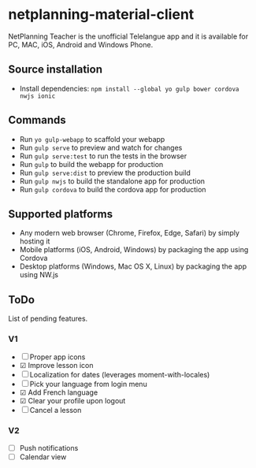# netplanning-material-client
NetPlanning Teacher is the unofficial Telelangue app and it is available for PC, MAC, iOS, Android and Windows Phone.

## Source installation

- Install dependencies: `npm install --global yo gulp bower cordova nwjs ionic`

## Commands

- Run `yo gulp-webapp` to scaffold your webapp
- Run `gulp serve` to preview and watch for changes
- Run `gulp serve:test` to run the tests in the browser
- Run `gulp` to build the webapp for production
- Run `gulp serve:dist` to preview the production build
- Run `gulp nwjs` to build the standalone app for production
- Run `gulp cordova` to build the cordova app for production

## Supported platforms
* Any modern web browser (Chrome, Firefox, Edge, Safari) by simply hosting it
* Mobile platforms (iOS, Android, Windows) by packaging the app using Cordova
* Desktop platforms (Windows, Mac OS X, Linux) by packaging the app using NW.js
 
## ToDo
List of pending features.

### V1
- ☐ Proper app icons
- ☑ Improve lesson icon
- ☐ Localization for dates (leverages moment-with-locales)
- ☐ Pick your language from login menu
- ☑ Add French language
- ☑ Clear your profile upon logout
- ☐ Cancel a lesson

### V2
- ☐ Push notifications
- ☐ Calendar view
